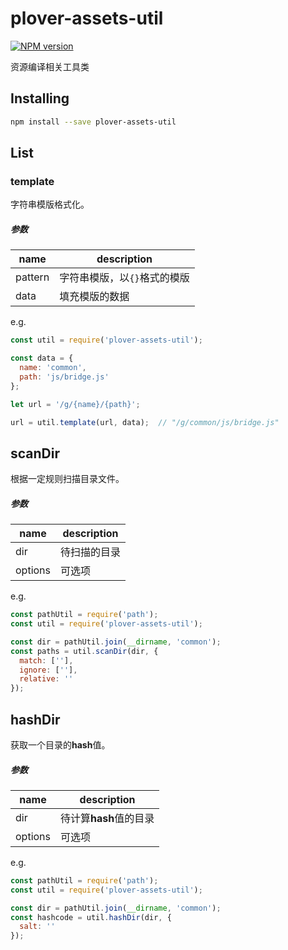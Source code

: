 # plover-assets-util


[![NPM version][npm-image]][npm-url]


资源编译相关工具类

## Installing

```sh
npm install --save plover-assets-util
```

## List
### template
字符串模版格式化。

##### 参数

| name | description |
|------|-------------|
| pattern | 字符串模版，以`{}`格式的模版 |
| data | 填充模版的数据 |

e.g.

```js
const util = require('plover-assets-util');

const data = {
  name: 'common',
  path: 'js/bridge.js'
};

let url = '/g/{name}/{path}';

url = util.template(url, data);  // "/g/common/js/bridge.js"
```

## scanDir
根据一定规则扫描目录文件。

##### 参数

| name | description |
|------|-------------|
| dir | 待扫描的目录 |
| options | 可选项 |

e.g.

```js
const pathUtil = require('path');
const util = require('plover-assets-util');

const dir = pathUtil.join(__dirname, 'common');
const paths = util.scanDir(dir, {
  match: [''],
  ignore: [''],
  relative: ''
});
```

## hashDir
获取一个目录的**hash**值。

##### 参数

| name | description |
|------|-------------|
| dir | 待计算**hash**值的目录 |
| options | 可选项 |

e.g.

```js
const pathUtil = require('path');
const util = require('plover-assets-util');

const dir = pathUtil.join(__dirname, 'common');
const hashcode = util.hashDir(dir, {
  salt: ''
});
```


[npm-image]: https://img.shields.io/npm/v/plover-assets-util.svg?style=flat-square
[npm-url]: https://www.npmjs.com/package/plover-assets-util
